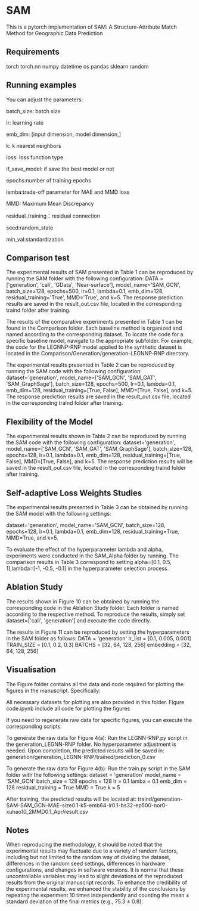 # SAM
This is a pytorch implementation of SAM: A Structure-Attribute Match Method for Geographic Data Prediction
## Requirements
torch
torch.nn
numpy
datetime
os
pandas
sklearn
random

## Running examples
You can adjust the parameters:

batch_size: batch size

lr: learning rate

emb_dim: [input dimension, model dimension,]

k: k nearest neighbors

loss: loss function type

if_save_model: if save the best model or not

epochs:number of training epochs

lamba:trade-off parameter for MAE and MMD loss

MMD: Maximum Mean Discrepancy

residual_training：residual connection

seed:random_state

min_val:standardization

## Comparison test

The experimental results of SAM presented in Table 1 can be reproduced by running the SAM folder with the following configuration:
DATA = ['generation', 'cali', 'GData', 'Near-surface'], model_name='SAM_GCN', batch_size=128, epochs=500, lr=0.1, lambda=0.1, emb_dim=128, residual_training='True', MMD='True', and k=5.
The response prediction results are saved in the result_out.csv file, located in the corresponding traind folder after training.


The results of the comparative experiments presented in Table 1 can be found in the Comparison folder. Each baseline method is organized and named according to the corresponding dataset. To locate the code for a specific baseline model, navigate to the appropriate subfolder. For example, the code for the LEGNNP-RNP model applied to the synthetic dataset is located in the Comparison/Generation/generation-LEGNNP-RNP directory.

The experimental results presented in Table 2 can be reproduced by running the SAM code with the following configuration:
dataset='generation', model_name=['SAM_GCN', 'SAM_GAT', 'SAM_GraphSage'], batch_size=128, epochs=500, lr=0.1, lambda=0.1, emb_dim=128, residual_training=[True, False], MMD=[True, False], and k=5.
The response prediction results are saved in the result_out.csv file, located in the corresponding traind folder after training.

## Flexibility of the Model

The experimental results shown in Table 2 can be reproduced by running the SAM code with the following configuration:
dataset='generation', model_name=['SAM_GCN', 'SAM_GAT', 'SAM_GraphSage'], batch_size=128, epochs=128, lr=0.1, lambda=0.1, emb_dim=128, residual_training=[True, False], MMD=[True, False], and k=5.
The response prediction results will be saved in the result_out.csv file, located in the corresponding traind folder after training.

## Self-adaptive Loss Weights Studies
The experimental results presented in Table 3 can be obtained by running the SAM model with the following settings:

dataset='generation', model_name='SAM_GCN', batch_size=128, epochs=128, lr=0.1, lambda=0.1, emb_dim=128, residual_training=True, MMD=True, and k=5.

To evaluate the effect of the hyperparameter lambda and alpha, experiments were conducted in the SAM_Alpha folder by running. The comparison results in Table 3 correspond to setting alpha=[0.1, 0.5, 1],lambda=[-1, -0.5, -0.1] in the hyperparameter selection process.

## Ablation Study
The results shown in Figure 10 can be obtained by running the corresponding code in the Ablation Study folder. Each folder is named according to the respective method. To reproduce the results, simply set dataset=['cali', 'generation'] and execute the code directly.

The results in Figure 11 can be reproduced by setting the hyperparameters in the SAM folder as follows:
    DATA = 'generation'
    lr_list = [0.1, 0.005, 0.001]
    TRAIN_SIZE = [0.1, 0.2, 0.3]
    BATCHS = [32, 64, 128, 256]
    embedding = [32, 64, 128, 256]

## Visualisation
The Figure folder contains all the data and code required for plotting the figures in the manuscript. Specifically:

All necessary datasets for plotting are also provided in this folder.
Figure code.ipynb include all code for plotting the figures

If you need to regenerate raw data for specific figures, you can execute the corresponding scripts:

To generate the raw data for Figure 4(a):
Run the LEGNN-RNP.py script in the generation_LEGNN-RNP folder.
No hyperparameter adjustment is needed.
Upon completion, the predicted results will be saved in:
generation/generation_LEGNN-RNP/trained/prediction_0.csv

To generate the raw data for Figure 4(b):
Run the train.py script in the SAM folder with the following settings:
dataset = 'generation'
model_name = 'SAM_GCN'
batch_size = 128
epochs = 128
lr = 0.1
lamba = 0.1
emb_dim = 128
residual_training = True
MMD = True
k = 5

After training, the predicted results will be located at:
traind/generation-SAM-SAM_GCN-MAE-size0.1-k5-emb64-lr0.1-bs32-ep500-nor0-xuhao10_2MMD0.1_Apr/result.csv

## Notes
When reproducing the methodology, it should be noted that the experimental results may fluctuate due to a variety of random factors, including but not limited to the random way of dividing the dataset, differences in the random seed settings, differences in hardware configurations, and changes in software versions. It is normal that these uncontrollable variables may lead to slight deviations of the reproduced results from the original manuscript records. To enhance the credibility of the experimental results, we enhanced the stability of the conclusions by repeating the experiment 10 times independently and counting the mean ± standard deviation of the final metrics (e.g., 75.3 ± 0.8).
